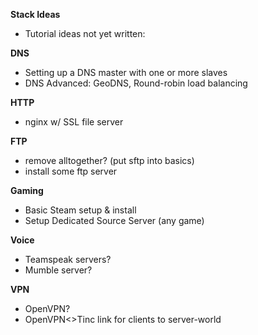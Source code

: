 **Stack Ideas**

+ Tutorial ideas not yet written:


**DNS**

+ Setting up a DNS master with one or more slaves
+ DNS Advanced: GeoDNS, Round-robin load balancing


**HTTP**

+ nginx w/ SSL file server


**FTP**

+ remove alltogether? (put sftp into basics)
+ install some ftp server


**Gaming**

+ Basic Steam setup & install
+ Setup Dedicated Source Server (any game)


**Voice**

+ Teamspeak servers?
+ Mumble server?


**VPN**

+ OpenVPN?
+ OpenVPN<>Tinc link for clients to server-world
